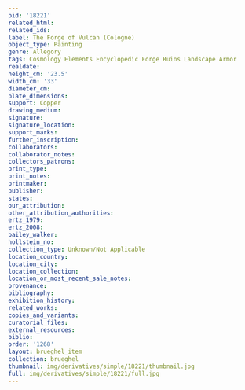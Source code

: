```yaml
---
pid: '18221'
related_html: 
related_ids: 
label: The Forge of Vulcan (Cologne)
object_type: Painting
genre: Allegory
tags: Cosmology Elements Encyclopedic Forge Ruins Landscape Armor
realdate: 
height_cm: '23.5'
width_cm: '33'
diameter_cm: 
plate_dimensions: 
support: Copper
drawing_medium: 
signature: 
signature_location: 
support_marks: 
further_inscription: 
collaborators: 
collaborator_notes: 
collectors_patrons: 
print_type: 
print_notes: 
printmaker: 
publisher: 
states: 
our_attribution: 
other_attribution_authorities: 
ertz_1979: 
ertz_2008: 
bailey_walker: 
hollstein_no: 
collection_type: Unknown/Not Applicable
location_country: 
location_city: 
location_collection: 
location_or_most_recent_sale_notes: 
provenance: 
bibliography: 
exhibition_history: 
related_works: 
copies_and_variants: 
curatorial_files: 
external_resources: 
biblio: 
order: '1268'
layout: brueghel_item
collection: brueghel
thumbnail: img/derivatives/simple/18221/thumbnail.jpg
full: img/derivatives/simple/18221/full.jpg
---
```

